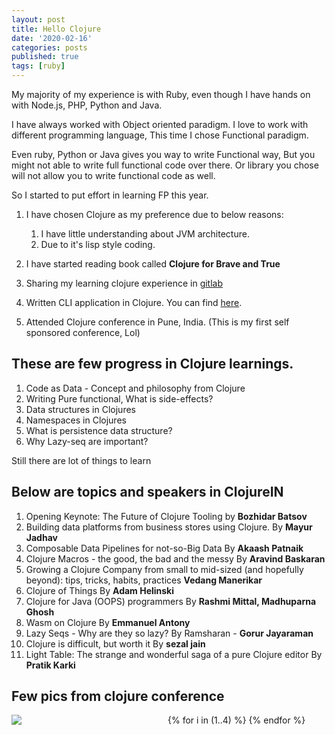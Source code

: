 ```yaml
---
layout: post
title: Hello Clojure
date: '2020-02-16'
categories: posts
published: true
tags: [ruby]
---
```


My majority of my experience is with Ruby, even though I have hands on with Node.js, PHP, Python and Java.

I have always worked with Object oriented paradigm. I love to work with different programming language, This time I chose Functional paradigm.

Even ruby, Python or Java gives you way to write Functional way, But you might not able to write full functional code over there. Or library you chose will not allow you to write functional code as well.

So I started to put effort in learning FP this year.

1. I have chosen Clojure as my preference due to below reasons:
	1. I have little understanding about JVM architecture.
	2. Due to it's lisp style coding.

2. I have started reading book called **Clojure for Brave and True**
3. Sharing my learning clojure experience in [gitlab](https://gitlab.com/sathia.s/learning-clojure)
4. Written CLI application in Clojure. You can find [here](https://gitlab.com/sathia.s/jira).
5. Attended Clojure conference in Pune, India. (This is my first self sponsored conference, Lol)

## These are few progress in Clojure learnings.
1. Code as Data - Concept and philosophy from Clojure
2. Writing Pure functional, What is side-effects?
3. Data structures in Clojures
4. Namespaces in Clojures
5. What is persistence data structure?
6. Why Lazy-seq are important?

Still there are lot of things to learn

## Below are topics and speakers in ClojureIN
1. Opening Keynote: The Future of Clojure Tooling by **Bozhidar Batsov**
2. Building data platforms from business stores using Clojure. By **Mayur Jadhav**
3. Composable Data Pipelines for not-so-Big Data	By **Akaash Patnaik**
4. Clojure Macros - the good, the bad and the messy	By **Aravind Baskaran**
4. Growing a Clojure Company from small to mid-sized (and hopefully beyond): tips, tricks, habits, practices	**Vedang Manerikar**
5. Clojure of Things By	**Adam Helinski**
6. Clojure for Java (OOPS) programmers By	**Rashmi Mittal, Madhuparna Ghosh**
7. Wasm on Clojure By **Emmanuel Antony**
8. Lazy Seqs - Why are they so lazy? By	Ramsharan - **Gorur Jayaraman**
9. Clojure is difficult, but worth it By	**sezal jain**
10. Light Table: The strange and wonderful saga of a pure Clojure editor By	**Pratik Karki**


## Few pics from clojure conference
<div class="width:100%;overflow:hidden">
{% for i in (1..4) %}
<div style="width:250px;float:left"><img src="/img/blogs/conference/{{i}}.jpg" /></div>
{% endfor %}
</div>
